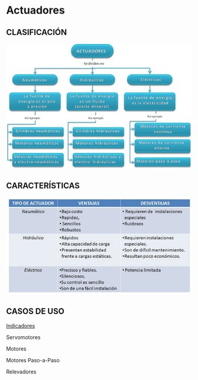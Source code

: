 # Actuadores

## CLASIFICACIÓN

![CLASES](./actuadores.jpg)

## CARACTERÍSTICAS

![TIPOS](./actuadores2.jpg)

## CASOS DE USO

[Indicadores](.//LED/)

Servomotores

Motores

Motores Paso-a-Paso

Relevadores
